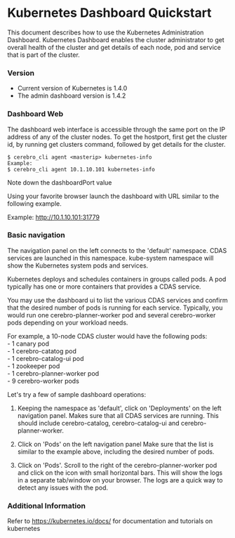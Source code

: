 # Kubernetes Dashboard Quickstart
This document describes how to use the Kubernetes Administration Dashboard.
Kubernetes Dashboard enables the cluster administrator to get overall health of the cluster
and get details of each node, pod and service that is part of the cluster.

### Version
  - Current version of Kubernetes is 1.4.0
  - The admin dashboard version is 1.4.2

### Dashboard Web
The dashboard web interface is accessible through the same port on the IP address of any of
the cluster nodes. To get the hostport, first get the cluster id, by running get clusters
command, followed by get details for the cluster.
```shell
$ cerebro_cli agent <masterip> kubernetes-info
Example:
$ cerebro_cli agent 10.1.10.101 kubernetes-info
```
Note down the dashboardPort value

Using your favorite browser launch the dashboard with URL similar to the following example.

Example:  http://10.1.10.101:31779

### Basic navigation
The navigation panel on the left connects to the 'default' namespace. CDAS services are
launched in this namespace. kube-system namespace will show the Kubernetes system pods
and services.

Kubernetes deploys and schedules containers in groups called pods. A pod typically has one
or more containers that provides a CDAS service.

You may use the dashboard ui to list the various CDAS services and confirm that the desired number of pods is running for each service. Typically, you would run one cerebro-planner-worker pod and several cerebro-worker pods depending on your workload needs.<br />

For example, a 10-node CDAS cluster would have the following pods:<br />
    - 1 canary pod  
    - 1 cerebro-catatog pod  
    - 1 cerebro-catalog-ui pod  
    - 1 zookeeper pod  
    - 1 cerebro-planner-worker pod  
    - 9 cerebro-worker pods  

Let's try a few of sample dashboard operations:

1. Keeping the namespace as 'default', click on 'Deployments' on the left navigation panel.
   Makes sure that all CDAS services are running. This should include cerebro-catalog,
   cerebro-catalog-ui and cerebro-planner-worker.

2. Click on 'Pods' on the left navigation panel
   Make sure that the list is similar to the example above, including the desired number
   of pods.

3. Click on 'Pods'.
   Scroll to the right of the cerebro-planner-worker pod and click on the icon with small
   horizontal bars. This will show the logs in a separate tab/window on your browser.
   The logs are a quick way to detect any issues with the pod.

### Additional Information
Refer to https://kubernetes.io/docs/ for documentation and tutorials on kubernetes

